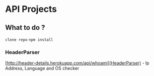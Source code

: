 # API Projects

## What to do ?
`clone repo`
`npm install`

### HeaderParser
[http://header-details.herokuapp.com/api/whoami](HeaderParser) - Ip Address, Language and OS checker
